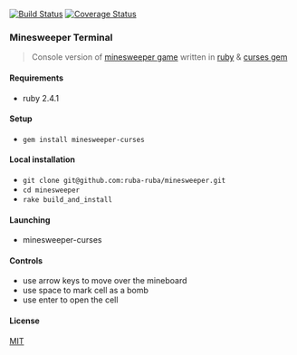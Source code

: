 [![Build Status](https://travis-ci.org/ruba-ruba/minesweeper.svg?branch=master)](https://travis-ci.org/ruba-ruba/minesweeper)
[![Coverage Status](https://coveralls.io/repos/github/ruba-ruba/minesweeper/badge.svg?branch=master)](https://coveralls.io/github/ruba-ruba/minesweeper?branch=master)

### Minesweeper Terminal
  > Console version of [minesweeper game](https://en.wikipedia.org/wiki/Microsoft_Minesweeper) written in [ruby](https://www.ruby-lang.org/en/) & [curses gem](https://github.com/ruby/curses)

#### Requirements

  - ruby 2.4.1

#### Setup

  - `gem install minesweeper-curses`

#### Local installation

  - `git clone git@github.com:ruba-ruba/minesweeper.git`
  - `cd minesweeper`
  - `rake build_and_install`

#### Launching

  - minesweeper-curses

#### Controls

  - use arrow keys to move over the mineboard
  - use space to mark cell as a bomb
  - use enter to open the cell

#### License

[MIT](https://opensource.org/licenses/MIT)

